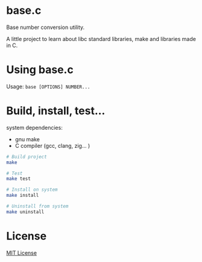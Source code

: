 # base.c

Base number conversion utility.

A little project to learn about libc standard libraries, make and
libraries made in C.

# Using base.c

Usage: `base [OPTIONS] NUMBER...`

# Build, install, test...

system dependencies:
- gnu make
- C compiler (gcc, clang, zig... )

```bash
# Build project
make

# Test
make test

# Install on system
make install

# Uninstall from system
make uninstall
```

# License

[MIT License](./LICENSE)
